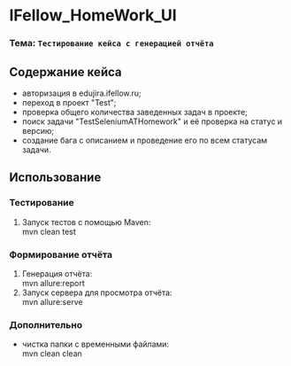 ﻿# IFellow_HomeWork_UI

### Тема: `Тестирование кейса c генерацией отчёта`

## Содержание кейса

* авторизация в edujira.ifellow.ru;
* переход в проект "Test";
* проверка общего количества заведенных задач в проекте;
* поиск задачи "TestSeleniumATHomework" и её проверка на статус и версию;
* создание бага с описанием и проведение его по всем статусам задачи.

## Использование

### Тестирование

1. Запуск тестов с помощью Maven:  
   mvn clean test

### Формирование отчёта

1. Генерация отчёта:  
   mvn allure:report
2. Запуск сервера для просмотра отчёта:  
   mvn allure:serve

### Дополнительно

* чистка папки с временными файлами:  
  mvn clean clean